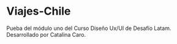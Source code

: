 # Viajes-Chile
Pueba del módulo uno del Curso Diseño Ux/UI de Desafío Latam.
Desarrollado por Catalina Caro.
